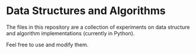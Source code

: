 # Data Structures and Algorithms

The files in this repository are a collection of experiments on data
structure and algorithm implementations (currently in Python).

Feel free to use and modify them.
